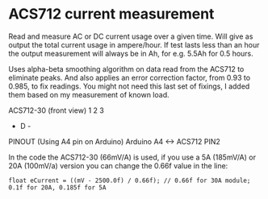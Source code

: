 ACS712 current measurement
==========================

Read and measure AC or DC current usage over a given time. Will give as output the total
current usage in ampere/hour. If test lasts less than an hour the output measurement
will always be in Ah, for e.g. 5.5Ah for 0.5 hours.

Uses alpha-beta smoothing algorithm on data read from the ACS712 to eliminate peaks. And also 
applies an error correction factor, from 0.93 to 0.985, to fix readings. You might not need this
last set of fixings, I added them based on my measurement of known load.

ACS712-30 (front view)
   1 2 3 
   + D -
   
PINOUT (Using A4 pin on Arduino)
   Arduino A4 <-> ACS712 PIN2


In the code the ACS712-30 (66mV/A) is used, if you use a 5A (185mV/A) or 20A (100mV/a) version you can change the 0.66f value in the line:
```
float eCurrent = ((mV - 2500.0f) / 0.66f); // 0.66f for 30A module; 0.1f for 20A, 0.185f for 5A
```
